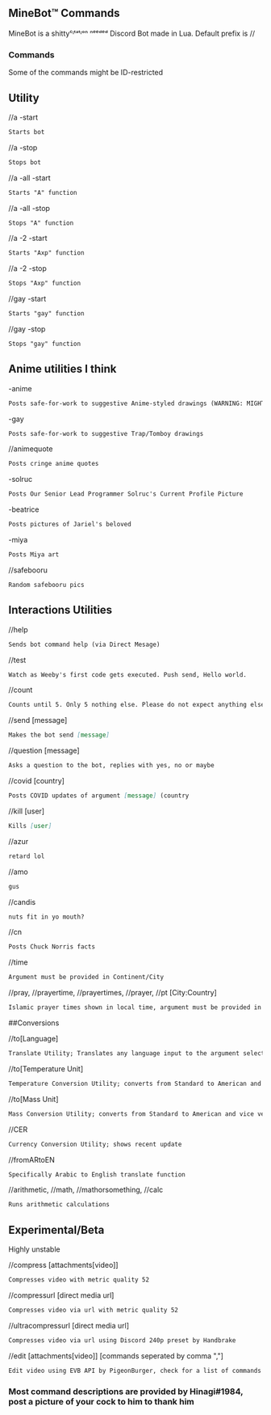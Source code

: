 ## MineBot™ Commands

MineBot is a shittyᶜᶦᵗᵃᵗᶦᵒⁿ ⁿᵉᵉᵈᵉᵈ Discord Bot made in Lua. 
Default prefix is //

### Commands

Some of the commands might be ID-restricted


## Utility
//a -start
```markdown
Starts bot
```
//a -stop
```markdown
Stops bot
```
//a -all -start
```markdown
Starts "A" function
```
//a -all -stop
```markdown
Stops "A" function
```
//a -2 -start
```markdown
Starts "Axp" function
```
//a -2 -stop
```markdown
Stops "Axp" function
```
//gay -start
```markdown
Starts "gay" function
```
//gay -stop
```markdown
Stops "gay" function
```
## Anime utilities I think
-anime
```markdown
Posts safe-for-work to suggestive Anime-styled drawings (WARNING: MIGHT CONTAIN NSFW)
```
-gay
```markdown
Posts safe-for-work to suggestive Trap/Tomboy drawings
```
//animequote
```markdown
Posts cringe anime quotes
```
-solruc
```markdown
Posts Our Senior Lead Programmer Solruc's Current Profile Picture
```
-beatrice
```markdown
Posts pictures of Jariel's beloved
```
-miya
```markdown
Posts Miya art
```
//safebooru
```markdown
Random safebooru pics
```
## Interactions Utilities

//help
```markdown
Sends bot command help (via Direct Mesage)
```
//test
```markdown
Watch as Weeby's first code gets executed. Push send, Hello world.
```
//count
```markdown
Counts until 5. Only 5 nothing else. Please do not expect anything else.
```
//send [message]
```markdown
Makes the bot send [message]
```
//question [message]
```markdown
Asks a question to the bot, replies with yes, no or maybe
```
//covid [country]
```markdown
Posts COVID updates of argument [message] (country
```
//kill [user]
```markdown
Kills [user]
```
//azur
```markdown
retard lol
```
//amo
```markdown
gus
```
//candis
```markdown
nuts fit in yo mouth?
```
//cn
```markdown
Posts Chuck Norris facts
```
//time
```markdown
Argument must be provided in Continent/City
```

//pray, //prayertime, //prayertimes, //prayer, //pt [City:Country]
```markdown
Islamic prayer times shown in local time, argument must be provided in City:Country for example; "Kuala Lumpur:Malaysia" or "Doha:Qatar"
```
##Conversions

//to[Language]
```markdown
Translate Utility; Translates any language input to the argument selection. Replace [Language] argument with valid options; CN, JAP, EN, ES, MY, IT, AR, DE, FI
```
//to[Temperature Unit]
```markdown
Temperature Conversion Utility; converts from Standard to American and vice versa. Replace [Temperature Unit] with valid options; C, F
```
//to[Mass Unit]
```markdown
Mass Conversion Utility; converts from Standard to American and vice versa. Replace [Mass Unit] with valid options; kg, lb
```
//CER
```markdown
Currency Conversion Utility; shows recent update
```
//fromARtoEN
```markdown
Specifically Arabic to English translate function
```
//arithmetic, //math,  //mathorsomething, //calc
```markdown
Runs arithmetic calculations
```
## Experimental/Beta
Highly unstable

//compress [attachments[video]]
```markdown
Compresses video with metric quality 52
```
//compressurl [direct media url]
```markdown
Compresses video via url with metric quality 52
```
//ultracompressurl [direct media url]
```markdown
Compresses video via url using Discord 240p preset by Handbrake
```
//edit [attachments[video]] [commands seperated by comma ","]
```markdown
Edit video using EVB API by PigeonBurger, check for a list of commands at https://pigeonburger.xyz/editvideobot/commands/
```

### Most command descriptions are provided by Hinagi#1984, post a picture of your cock to him to thank him
